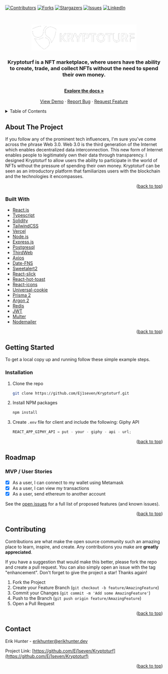 <!-- # Example app with [chakra-ui](https://github.com/chakra-ui/chakra-ui)

This example features how to use [chakra-ui](https://github.com/chakra-ui/chakra-ui) as the component library within a Next.js app.

We are connecting the Next.js `_app.js` with `chakra-ui`'s Theme and ColorMode containers so the pages can have app-wide dark/light mode. We are also creating some components which shows the usage of `chakra-ui`'s style props.

## Preview

Preview the example live on [StackBlitz](http://stackblitz.com/):

[![Open in StackBlitz](https://developer.stackblitz.com/img/open_in_stackblitz.svg)](https://stackblitz.com/github/vercel/next.js/tree/canary/examples/with-chakra-ui)

## Deploy your own

Deploy the example using [Vercel](https://vercel.com?utm_source=github&utm_medium=readme&utm_campaign=next-example):

[![Deploy with Vercel](https://vercel.com/button)](https://vercel.com/new/git/external?repository-url=https://github.com/vercel/next.js/tree/canary/examples/with-chakra-ui&project-name=with-chakra-ui&repository-name=with-chakra-ui)

## How to use

Execute [`create-next-app`](https://github.com/vercel/next.js/tree/canary/packages/create-next-app) with [npm](https://docs.npmjs.com/cli/init) or [Yarn](https://yarnpkg.com/lang/en/docs/cli/create/) to bootstrap the example:

```bash
npx create-next-app --example with-chakra-ui with-chakra-ui-app
# or
yarn create next-app --example with-chakra-ui with-chakra-ui-app
```

Deploy it to the cloud with [Vercel](https://vercel.com/new?utm_source=github&utm_medium=readme&utm_campaign=next-example) ([Documentation](https://nextjs.org/docs/deployment)).

## Notes

Chakra has supported Gradients and RTL in `v1.1`. To utilize RTL, [add RTL direction and swap](https://chakra-ui.com/docs/features/rtl-support).

If you don't have multi-direction app, you should make `<Html lang="ar" dir="rtl">` inside `_document.js`. -->

<div id="top"></div>
<!--
*** Thanks for checking out the Kryptoturf. If you have a suggestion
*** that would make this better, please fork the repo and create a pull request
*** or simply open an issue with the tag "enhancement".
*** Don't forget to give the project a star!
*** Thanks again! Now go create something AMAZING! :D
-->

<!-- PROJECT SHIELDS -->
<!--
*** I'm using markdown "reference style" links for readability.
*** Reference links are enclosed in brackets [ ] instead of parentheses ( ).
*** See the bottom of this document for the declaration of the reference variables
*** for contributors-url, forks-url, etc. This is an optional, concise syntax you may use.
*** https://www.markdownguide.org/basic-syntax/#reference-style-links
-->

[![Contributors][contributors-shield]][contributors-url]
[![Forks][forks-shield]][forks-url]
[![Stargazers][stars-shield]][stars-url]
[![Issues][issues-shield]][issues-url]
[![LinkedIn][linkedin-shield]][linkedin-url]

<!-- PROJECT LOGO -->
<br />
<div align="center">
  
  ![The Forum Lab Logo](client/src/images/logo.png "Kryptoturf Logo")

  <h3 align="center">Kryptoturf is a NFT marketplace, where users have the ability to create, trade, and collect NFTs without the need to spend their own money.</h3>

  <p align="center">
    <br />
    <a href="https://github.com/ej1seven/Kryptoturf"><strong>Explore the docs »</strong></a>
    <br />
    <br />
    <a href="https://kryptoturf.com/">View Demo</a>
    ·
    <a href="https://github.com/ej1seven/Kryptoturf/issues">Report Bug</a>
    ·
    <a href="https://github.com/ej1seven/Kryptoturf/issues">Request Feature</a>
  </p>
</div>

<!-- TABLE OF CONTENTS -->
<details>
  <summary>Table of Contents</summary>
  <ol>
    <li>
      <a href="#about-the-project">About The Project</a>
      <ul>
        <li><a href="#built-with">Built With</a></li>
      </ul>
    </li>
    <li>
      <a href="#getting-started">Getting Started</a>
      <ul>
        <li><a href="#installation">Installation</a></li>
      </ul>
    </li>
    <li><a href="#roadmap">Roadmap</a></li>
    <li><a href="#contributing">Contributing</a></li>
    <li><a href="#contact">Contact</a></li>
  </ol>
</details>

<!-- ABOUT THE PROJECT -->

## About The Project

If you follow any of the prominent tech influencers, I'm sure you've come across the phrase Web 3.0. Web 3.0 is the third generation of the Internet which enables decentralized data interconnection. This new form of Internet enables people to legitimately own their data through transparency. I designed Kryptoturf to allow users the ability to participate in the world of NFTs without the pressure of spending their own money. Kryptoturf can be seen as an introductory platform that familiarizes users with the blockchain and the technologies it encompasses. 

<p align="right">(<a href="#top">back to top</a>)</p>

### Built With

<!-- - [Next.js](https://nextjs.org/) -->

- [React.js](https://reactjs.org/)
- [Typescript](https://typescriptlang.org/)
- [Solidity](https://docs.soliditylang.org/)
- [TailwindCSS](https://tailwindcss.com/)
- [Vercel](https://vercel.com/)
- [Node.js](https://nodejs.org/)
- [Express.js](https://expressjs.com/)
- [Postgresql](https://postgresql.org/)
- [ThirdWeb](https://thirdweb.com/)
- [Axios](https://axios-http.com/)
- [Date-FNS](https://date-fns.org/)
- [Sweetalert2](https://sweetalert2.github.io/)
- [React-slick](https://react-slick.neostack.com/)
- [React-hot-toast](https://react-hot-toast.com/)
- [React-icons](https://react-icons.github.io/react-icons/)
- [Universal-cookie](https://www.npmjs.com/package/universal-cookie)
- [Prisma 2](https://www.prisma.io/)
- [Argon 2](https://www.npmjs.com/package/argon2)
- [Redis](https://redis.io/)
- [JWT](https://www.npmjs.com/package/jsonwebtoken)
- [Multer](https://www.npmjs.com/package/multer)
- [Nodemailer](https://nodemailer.com/about/)

<p align="right">(<a href="#top">back to top</a>)</p>

<!-- GETTING STARTED -->

## Getting Started

To get a local copy up and running follow these simple example steps.

### Installation

1. Clone the repo

   ```sh
   git clone https://github.com/Ej1seven/Kryptoturf.git
   ```

2. Install NPM packages
   ```sh
   npm install
   ```
3. Create `.env` file for client and include the following:
   Giphy API
   ```js
   REACT_APP_GIPHY_API = put - your - giphy - api - url;
   ```

<!-- 4. Create `.env` file for server

   ```js
   DATABASE_URL = put - your - postgres - database - url;
   REDIS_URL = put - your - redis - url;
   PORT = put - your - server - port - number;
   SESSION_SECRET = put - your - session - password;
   CORS_ORIGIN = put - your - localhost - url;
   ```

5. Create `.env.production` file for server

   ```js
   SESSION_SECRET = put - your - session - password;
   CORS_ORIGIN = put - your - production - website - url;
   ``` -->

<p align="right">(<a href="#top">back to top</a>)</p>

<!-- ROADMAP -->

## Roadmap

### MVP / User Stories

- [x] As a user, I can connect to my wallet using Metamask
- [x] As a user, I can view my transactions
- [x] As a user, send ethereum to another account

See the [open issues](https://github.com/ej1seven/Kryptoturf/issues) for a full list of proposed features (and known issues).

<p align="right">(<a href="#top">back to top</a>)</p>

<!-- CONTRIBUTING -->

## Contributing

Contributions are what make the open source community such an amazing place to learn, inspire, and create. Any contributions you make are **greatly appreciated**.

If you have a suggestion that would make this better, please fork the repo and create a pull request. You can also simply open an issue with the tag "enhancement".
Don't forget to give the project a star! Thanks again!

1. Fork the Project
2. Create your Feature Branch (`git checkout -b feature/AmazingFeature`)
3. Commit your Changes (`git commit -m 'Add some AmazingFeature'`)
4. Push to the Branch (`git push origin feature/AmazingFeature`)
5. Open a Pull Request

<p align="right">(<a href="#top">back to top</a>)</p>

<!-- CONTACT -->

## Contact

Erik Hunter - <erikhunter@erikhunter.dev>

Project Link: [https://github.com/Ej1seven/Kryptoturf](https://github.com/Ej1seven/Kryptoturf)

<p align="right">(<a href="#top">back to top</a>)</p>

<!-- MARKDOWN LINKS & IMAGES -->
<!-- https://www.markdownguide.org/basic-syntax/#reference-style-links -->

[contributors-shield]: https://img.shields.io/github/contributors/ej1seven/Kryptoturf?style=plastic
[contributors-url]: https://github.com/ej1seven/Kryptoturf/graphs/contributors
[forks-shield]: https://img.shields.io/github/forks/ej1seven/Kryptoturf.svg?style=plastic
[forks-url]: https://github.com/ej1seven/Kryptoturf/network/members
[stars-shield]: https://img.shields.io/github/stars/ej1seven/Kryptoturf.svg?style=plastic
[stars-url]: https://github.com/ej1seven/Kryptoturf/stargazers
[issues-shield]: https://img.shields.io/github/issues/ej1seven/Kryptoturf.svg?style=plastic
[issues-url]: https://github.com/ej1seven/Kryptoturf/issues
[linkedin-shield]: https://img.shields.io/badge/-LinkedIn-black.svg?style=plastic&logo=linkedin&colorB=555
[linkedin-url]: https://linkedin.com/in/erik-hunter/
[product-screenshot]: images/screenshot.png
